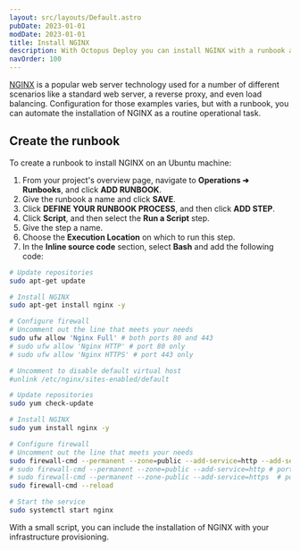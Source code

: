 ```yaml
---
layout: src/layouts/Default.astro
pubDate: 2023-01-01
modDate: 2023-01-01
title: Install NGINX
description: With Octopus Deploy you can install NGINX with a runbook as part of a routine operations task.
navOrder: 100
---
```


[NGINX](https://www.nginx.com/) is a popular web server technology used for a number of different scenarios like a standard web server, a reverse proxy, and even load balancing.  Configuration for those examples varies, but with a runbook, you can automate the installation of NGINX as a routine operational task.

## Create the runbook

To create a runbook to install NGINX on an Ubuntu machine:

1. From your project's overview page, navigate to **Operations ➜ Runbooks**, and click **ADD RUNBOOK**.
1. Give the runbook a name and click **SAVE**.
1. Click **DEFINE YOUR RUNBOOK PROCESS**, and then click **ADD STEP**.
1. Click **Script**, and then select the **Run a Script** step.
1. Give the step a name.
1. Choose the **Execution Location** on which to run this step.
1. In the **Inline source code** section, select **Bash** and add the following code:

```bash Ubuntu
# Update repositories
sudo apt-get update

# Install NGINX
sudo apt-get install nginx -y

# Configure firewall
# Uncomment out the line that meets your needs
sudo ufw allow 'Nginx Full' # both ports 80 and 443
# sudo ufw allow 'Nginx HTTP' # port 80 only
# sudo ufw allow 'Nginx HTTPS' # port 443 only

# Uncomment to disable default virtual host
#unlink /etc/nginx/sites-enabled/default
```
```bash CentOS
# Update repositories
sudo yum check-update

# Install NGINX
sudo yum install nginx -y

# Configure firewall
# Uncomment out the line that meets your needs
sudo firewall-cmd --permanent --zone=public --add-service=http --add-service=https # both ports 80 and 443
# sudo firewall-cmd --permanent --zone=public --add-service=http # port 80 only
# sudo firewall-cmd --permanent --zone-public --add-service=https  # port 443 only
sudo firewall-cmd --reload

# Start the service
sudo systemctl start nginx
```

With a small script, you can include the installation of NGINX with your infrastructure provisioning.